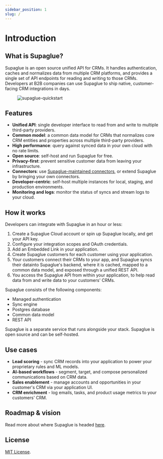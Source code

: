 ```yaml
---
sidebar_position: 1
slug: /
---
```


# Introduction

## What is Supaglue?

Supaglue is an open source unified API for CRMs. It handles authentication, caches and normalizes data from multiple CRM platforms, and provides a single set of API endpoints for reading and writing to those CRMs. Developers at B2B companies can use Supaglue to ship native, customer-facing CRM integrations in days.

<figure>

![supaglue-quickstart](/img/social_img.png)

</figure>

## Features

- **Unified API**: single developer interface to read from and write to multiple third-party providers.
- **Common model**: a common data model for CRMs that normalizes core CRM entities and properties across multiple third-party providers.
- **High performance**: query against synced data in your own cloud with no rate limits.
- **Open source**: self-host and run Supaglue for free.
- **Privacy-first**: prevent sensitive customer data from leaving your infrastructure.
- **Connectors**: use [Supaglue-maintained connectors](/category/connectors), or extend Supaglue by bringing your own connectors.
- **Developer-centric**: self-host multiple instances for local, staging, and production environments.
- **Monitoring and logs**: monitor the status of syncs and stream logs to your cloud.

## How it works

Developers can integrate with Supaglue in an hour or less:

1. Create a Supaglue Cloud account or spin up Supaglue locally, and get your API key.
2. Configure your integration scopes and OAuth credentials.
3. Add an Embedded Link in your application.
4. Create Supaglue customers for each customer using your application.
5. Your customers connect their CRMs to your app, and Supaglue syncs their datainto Supaglue's backend, where it is cached, mapped to a common data model, and exposed through a unified REST API.
6. You access the Supaglue API from within your application, to help read data from and write data to your customers' CRMs.

Supaglue consists of the following components:

- Managed authentication
- Sync engine
- Postgres database
- Common data model
- REST API

Supaglue is a separate service that runs alongside your stack. Supaglue is open source and can be self-hosted.

## Use cases

- **Lead scoring** - sync CRM records into your application to power your proprietary rules and ML models.
- **AI-based workflows** - segment, target, and compose personalized communications based on CRM data.
- **Sales enablement** - manage accounts and opportunities in your customer's CRM via your application UI.
- **CRM enrichment** - log emails, tasks, and product usage metrics to your customers' CRM.

## Roadmap & vision

Read more about where Supaglue is headed [here](/roadmap).

## License

[MIT License](https://github.com/supaglue-labs/supaglue/blob/main/LICENSE).
